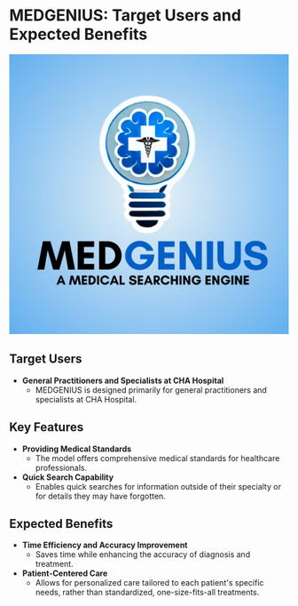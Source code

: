 # MEDGENIUS: Target Users and Expected Benefits

![MEDGENIUS Explanation](MEdGenius.png)

## Target Users
- **General Practitioners and Specialists at CHA Hospital**
  - MEDGENIUS is designed primarily for general practitioners and specialists at CHA Hospital.

## Key Features
- **Providing Medical Standards**
  - The model offers comprehensive medical standards for healthcare professionals.
- **Quick Search Capability**
  - Enables quick searches for information outside of their specialty or for details they may have forgotten.

## Expected Benefits
- **Time Efficiency and Accuracy Improvement**
  - Saves time while enhancing the accuracy of diagnosis and treatment.
- **Patient-Centered Care**
  - Allows for personalized care tailored to each patient's specific needs, rather than standardized, one-size-fits-all treatments.
